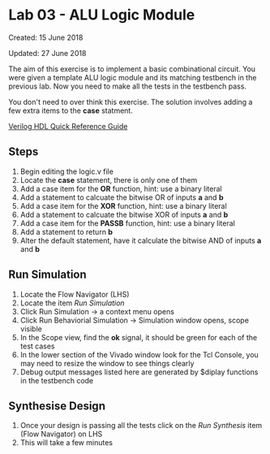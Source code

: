 # Lab 03 - ALU Logic Module

Created: 15 June 2018

Updated: 27 June 2018

The aim of this exercise is to implement a basic combinational circuit. You were given
a template ALU logic module and its matching testbench in the previous lab. Now you
need to make all the tests in the testbench pass.

You don't need to over think this exercise. The solution involves adding a few extra
items to the **case** statment.

[Verilog HDL Quick Reference Guide](http://sutherland-hdl.com/pdfs/verilog_2001_ref_guide.pdf)

## Steps

1. Begin editing the logic.v file
1. Locate the **case** statement, there is only one of them
1. Add a case item for the **OR** function, hint: use a binary literal
1. Add a statement to calcuate the bitwise OR of inputs **a** and **b**
1. Add a case item for the **XOR** function, hint: use a binary literal
1. Add a statement to calcuate the bitwise XOR of inputs **a** and **b**
1. Add a case item for the **PASSB** function, hint: use a binary literal
1. Add a statement to return **b**
1. Alter the default statement, have it calculate the bitwise AND of inputs **a** and **b**

## Run Simulation

1. Locate the Flow Navigator (LHS)
1. Locate the item *Run Simulation*
1. Click Run Simulation -> a context menu opens
1. Click Run Behaviorial Simulation -> Simulation window opens, scope visible
1. In the Scope view, find the **ok** signal, it should be green for each of the test cases
1. In the lower section of the Vivado window look for the Tcl Console, you may need to resize the window to see things clearly
1. Debug output messages listed here are generated by $diplay functions in the testbench code

## Synthesise Design

1. Once your design is passing all the tests click on the *Run Synthesis* item (Flow Navigator) on LHS
1. This will take a few minutes
